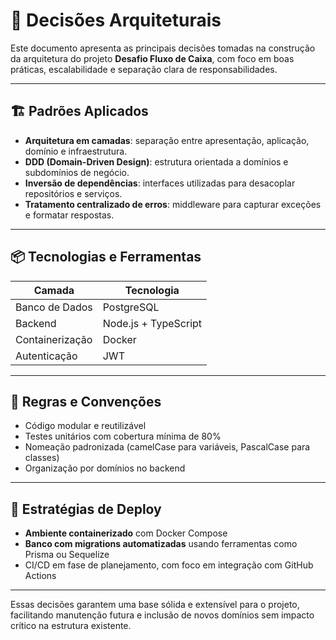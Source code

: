 # 🧠 Decisões Arquiteturais

Este documento apresenta as principais decisões tomadas na construção da arquitetura do projeto **Desafio Fluxo de Caixa**, com foco em boas práticas, escalabilidade e separação clara de responsabilidades.

---

## 🏗️ Padrões Aplicados

- **Arquitetura em camadas**: separação entre apresentação, aplicação, domínio e infraestrutura.
- **DDD (Domain-Driven Design)**: estrutura orientada a domínios e subdomínios de negócio.
- **Inversão de dependências**: interfaces utilizadas para desacoplar repositórios e serviços.
- **Tratamento centralizado de erros**: middleware para capturar exceções e formatar respostas.

---

## 📦 Tecnologias e Ferramentas

| Camada       | Tecnologia             |
|--------------|------------------------|
| Banco de Dados | PostgreSQL            |
| Backend        | Node.js + TypeScript |
| Containerização | Docker                |
| Autenticação   | JWT                   |

---

## 🧱 Regras e Convenções

- Código modular e reutilizável
- Testes unitários com cobertura mínima de 80%
- Nomeação padronizada (camelCase para variáveis, PascalCase para classes)
- Organização por domínios no backend

---

## 🚀 Estratégias de Deploy

- **Ambiente containerizado** com Docker Compose
- **Banco com migrations automatizadas** usando ferramentas como Prisma ou Sequelize
- CI/CD em fase de planejamento, com foco em integração com GitHub Actions

---

Essas decisões garantem uma base sólida e extensível para o projeto, facilitando manutenção futura e inclusão de novos domínios sem impacto crítico na estrutura existente.


